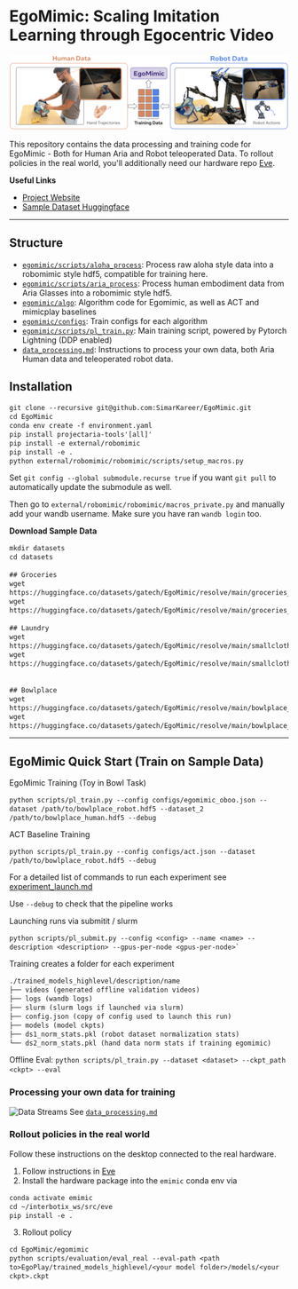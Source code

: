 # EgoMimic: Scaling Imitation Learning through Egocentric Video
![Teaser](./assets/teaser.jpg)

This repository contains the data processing and training code for EgoMimic - Both for Human Aria and Robot teleoperated Data. To rollout policies in the real world, you'll additionally need our hardware repo [Eve](https://github.com/SimarKareer/Eve).

**Useful Links**
- [Project Website](https://egomimic.github.io/)
- [Sample Dataset Huggingface](https://huggingface.co/datasets/gatech/EgoMimic/tree/main)

---

## Structure
- [``egomimic/scripts/aloha_process``](./egomimic/scripts/aloha_process/): Process raw aloha style data into a robomimic style hdf5, compatible for training here.
- [``egomimic/scripts/aria_process``](./egomimic/scripts/aria_process/): Process human embodiment data from Aria Glasses into a robomimic style hdf5.
- [``egomimic/algo``](./egomimic/algo): Algorithm code for Egomimic, as well as ACT and mimicplay baselines
- [``egomimic/configs``](./egomimic/configs): Train configs for each algorithm
- [``egomimic/scripts/pl_train.py``](./egomimic/scripts/pl_train.py): Main training script, powered by Pytorch Lightning (DDP enabled)
- [``data_processing.md``](./data_processing.md): Instructions to process your own data, both Aria Human data and teleoperated robot data.

## Installation

```
git clone --recursive git@github.com:SimarKareer/EgoMimic.git
cd EgoMimic
conda env create -f environment.yaml
pip install projectaria-tools'[all]'
pip install -e external/robomimic
pip install -e .
python external/robomimic/robomimic/scripts/setup_macros.py
```

Set `git config --global submodule.recurse true` if you want `git pull` to automatically update the submodule as well.

Then go to  `external/robomimic/robomimic/macros_private.py` and manually add your wandb username. Make sure you have ran `wandb login` too.


**Download Sample Data**
```
mkdir datasets
cd datasets

## Groceries
wget https://huggingface.co/datasets/gatech/EgoMimic/resolve/main/groceries_human.hdf5
wget https://huggingface.co/datasets/gatech/EgoMimic/resolve/main/groceries_robot.hdf5

## Laundry
wget https://huggingface.co/datasets/gatech/EgoMimic/resolve/main/smallclothfold_human.hdf5
wget https://huggingface.co/datasets/gatech/EgoMimic/resolve/main/smallclothfold_robot.hdf5


## Bowlplace
wget https://huggingface.co/datasets/gatech/EgoMimic/resolve/main/bowlplace_human.hdf5
wget https://huggingface.co/datasets/gatech/EgoMimic/resolve/main/bowlplace_robot.hdf5
```



-------


## EgoMimic Quick Start (Train on Sample Data)

EgoMimic Training (Toy in Bowl Task)
```
python scripts/pl_train.py --config configs/egomimic_oboo.json --dataset /path/to/bowlplace_robot.hdf5 --dataset_2 /path/to/bowlplace_human.hdf5 --debug
```

ACT Baseline Training
```
python scripts/pl_train.py --config configs/act.json --dataset /path/to/bowlplace_robot.hdf5 --debug
```

For a detailed list of commands to run each experiment see [experiment_launch.md](./experiment_launch.md)

Use `--debug` to check that the pipeline works

Launching runs via submitit / slurm
```
python scripts/pl_submit.py --config <config> --name <name> --description <description> --gpus-per-node <gpus-per-node>`
```

Training creates a folder for each experiment
```
./trained_models_highlevel/description/name
├── videos (generated offline validation videos)
├── logs (wandb logs)
├── slurm (slurm logs if launched via slurm)
├── config.json (copy of config used to launch this run)
├── models (model ckpts)
├── ds1_norm_stats.pkl (robot dataset normalization stats)
└── ds2_norm_stats.pkl (hand data norm stats if training egomimic)
```

Offline Eval:
`python scripts/pl_train.py --dataset <dataset> --ckpt_path <ckpt> --eval`

### Processing your own data for training
![Data Streams](./assets/train_data.jpg)
See [``data_processing.md``](./data_processing.md)

### Rollout policies in the real world
Follow these instructions on the desktop connected to the real hardware.
1. Follow instructions in [Eve](https://github.com/SimarKareer/Eve)
2. Install the hardware package into the `emimic` conda env via
```
conda activate emimic
cd ~/interbotix_ws/src/eve
pip install -e .
```
3. Rollout policy
```
cd EgoMimic/egomimic
python scripts/evaluation/eval_real --eval-path <path to>EgoPlay/trained_models_highlevel/<your model folder>/models/<your ckpt>.ckpt
```
